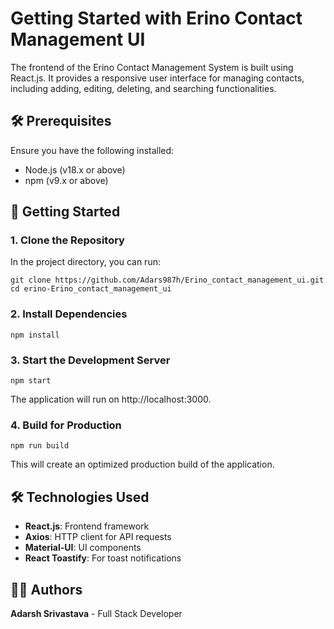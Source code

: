 




# Getting Started with Erino Contact Management UI

The frontend of the Erino Contact Management System is built using React.js. It provides a responsive user interface for managing contacts, including adding, editing, deleting, and searching functionalities.

## 🛠 Prerequisites
Ensure you have the following installed:

- Node.js (v18.x or above)
- npm (v9.x or above)

## 🚀 Getting Started
###  1. Clone the Repository

In the project directory, you can run:

``` 
git clone https://github.com/Adars987h/Erino_contact_management_ui.git
cd erino-Erino_contact_management_ui
```

### 2. Install Dependencies

```
npm install
```

### 3. Start the Development Server

```
npm start
```
The application will run on http://localhost:3000.

### 4. Build for Production
```
npm run build
```
This will create an optimized production build of the application.


## 🛠 Technologies Used
- __React.js__: Frontend framework
- __Axios__: HTTP client for API requests
- __Material-UI__: UI components
- __React Toastify__: For toast notifications


## 👨‍💻 Authors
__Adarsh Srivastava__ - Full Stack Developer

